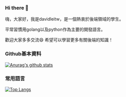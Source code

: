 ### Hi there 👋

嗨，大家好，我是davidleitw，是一個熱衷於後端領域的學生。

平常習慣用golang以及python作為主要的開發語言。 

歡迎大家多多交流😄 希望可以學習更多有關後端的知識！

### Github基本資料
[![Anurag's github stats](https://github-readme-stats.vercel.app/api?username=davidleitw&show_icons=true&theme=tokyonight)](https://github.com/anuraghazra/github-readme-stats)


### 常用語言

[![Top Langs](https://github-readme-stats.vercel.app/api/top-langs/?username=davidleitw&hide=jupyter%20notebook)](https://github.com/anuraghazra/github-readme-stats)



<!--
**davidleitw/davidleitw** is a ✨ _special_ ✨ repository because its `README.md` (this file) appears on your GitHub profile.

Here are some ideas to get you started:

- 🔭 I’m currently working on ...
- 🌱 I’m currently learning ...
- 👯 I’m looking to collaborate on ...
- 🤔 I’m looking for help with ...
- 💬 Ask me about ...
- 📫 How to reach me: ...
- 😄 Pronouns: ...
- ⚡ Fun fact: ...
-->
